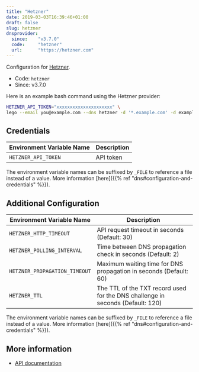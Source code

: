 ```yaml
---
title: "Hetzner"
date: 2019-03-03T16:39:46+01:00
draft: false
slug: hetzner
dnsprovider:
  since:    "v3.7.0"
  code:     "hetzner"
  url:      "https://hetzner.com"
---
```


<!-- THIS DOCUMENTATION IS AUTO-GENERATED. PLEASE DO NOT EDIT. -->
<!-- providers/dns/hetzner/hetzner.toml -->
<!-- THIS DOCUMENTATION IS AUTO-GENERATED. PLEASE DO NOT EDIT. -->


Configuration for [Hetzner](https://hetzner.com).


<!--more-->

- Code: `hetzner`
- Since: v3.7.0


Here is an example bash command using the Hetzner provider:

```bash
HETZNER_API_TOKEN="xxxxxxxxxxxxxxxxxxxxx" \
lego --email you@example.com --dns hetzner -d '*.example.com' -d example.com run
```




## Credentials

| Environment Variable Name | Description |
|-----------------------|-------------|
| `HETZNER_API_TOKEN` | API token |

The environment variable names can be suffixed by `_FILE` to reference a file instead of a value.
More information [here]({{% ref "dns#configuration-and-credentials" %}}).


## Additional Configuration

| Environment Variable Name | Description |
|--------------------------------|-------------|
| `HETZNER_HTTP_TIMEOUT` | API request timeout in seconds (Default: 30) |
| `HETZNER_POLLING_INTERVAL` | Time between DNS propagation check in seconds (Default: 2) |
| `HETZNER_PROPAGATION_TIMEOUT` | Maximum waiting time for DNS propagation in seconds (Default: 60) |
| `HETZNER_TTL` | The TTL of the TXT record used for the DNS challenge in seconds (Default: 120) |

The environment variable names can be suffixed by `_FILE` to reference a file instead of a value.
More information [here]({{% ref "dns#configuration-and-credentials" %}}).




## More information

- [API documentation](https://docs.hetzner.cloud/reference/cloud#dns)

<!-- THIS DOCUMENTATION IS AUTO-GENERATED. PLEASE DO NOT EDIT. -->
<!-- providers/dns/hetzner/hetzner.toml -->
<!-- THIS DOCUMENTATION IS AUTO-GENERATED. PLEASE DO NOT EDIT. -->
